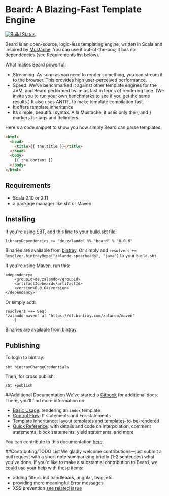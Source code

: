 # Beard: A Blazing-Fast Template Engine

[![Build Status](https://travis-ci.org/zalando/beard.svg)](https://travis-ci.org/zalando/beard)

Beard is an open-source, logic-less templating engine, written in Scala and inspired by [Mustache](https://mustache.github.io/). You can use it out-of-the-box; it has no dependencies (see Requirements list below). 

What makes Beard powerful:

  - Streaming. As soon as you need to render something, you can stream it to the browser. This provides high user-perceived performance.
  - Speed. We've benchmarked it against other template engines for the JVM, and Beard performed twice as fast in terms of rendering time. (We invite you to run your own benchmarks to see if you get the same results.) It also uses ANTRL to make template compilation fast.
  - It offers template inheritance
  - Its simple, beautiful syntax. A la Mustache, it uses only the `{` and `}` markers for tags and delimiters.
  
Here's a code snippet to show you how simply Beard can parse templates:

```html
<html>
  <head>
	<title>{{ the.title }}</title>
  </head>
  <body>
	{{ the.content }}
  </body>
</html>
```

## Requirements
- Scala 2.10 or 2.11
- a package manager like sbt or Maven

## Installing
If you're using SBT, add this line to your build.sbt file:

    libraryDependencies += "de.zalando" %% "beard" % "0.0.6"

Binaries are available from [bintray](https://bintray.com/zalando-spearheads/java/beard/0.0.2/view). Or simply
add `resolvers += Resolver.bintrayRepo("zalando-spearheads", "java")` to your `build.sbt`.

If you're using Maven, run this:

    <dependency>
    	<groupId>de.zalando</groupId>
    	<artifactId>beard</artifactId>
    	<version>0.0.6</version>
    </dependency>

Or simply add:

    resolvers ++= Seq(
    "zalando-maven" at "https://dl.bintray.com/zalando/maven"
    	)
 
Binaries are available from [bintray](https://bintray.com/zalando/maven/beard/0.0.6/view).
   
## Publishing

To login to bintray:

    sbt bintrayChangeCredentials

Then, for cross publish:

    sbt +publish

##Additional Documentation
We've started a [Gitbook](https://danpersa.gitbooks.io/beard/content/) for additional docs. There, you'll find more information on:

- [Basic Usage](https://danpersa.gitbooks.io/beard/content/chapter-1-basic-usage.html): rendering an `index` template
- [Control Flow](https://danpersa.gitbooks.io/beard/content/chapter-2-control-flow.html): If statements and For statements
- [Template Inheritance](https://danpersa.gitbooks.io/beard/content/chapter-3-template-inheritance.html): layout templates and templates-to-be-rendered
- [Quick Reference](https://danpersa.gitbooks.io/beard/content/chapter-4-quick-reference.html): with details and code on interpolation, comment statements, block statements, yield statements, and more

You can contribute to this documentation [here](https://github.com/danpersa/beard-book).

##Contributing/TODO List
We gladly welcome contributions—just submit a pull request with a short note summarizing briefly (1-2 sentences) what you've done. If you'd like to make a substantial contribution to Beard, we could use your help with these items:
- adding filters: ind handlebars, angular, twig, etc.
- providing more meaningful Error messages
- XSS prevention [see related issue](https://github.com/zalando/beard/issues/11)
